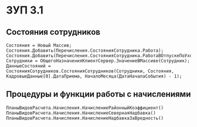 # ЗУП 3.1

## Состояния сотрудников

    Состояния = Новый Массив;
    Состояния.Добавить(Перечисления.СостоянияСотрудника.Работа);
    Состояния.Добавить(Перечисления.СостоянияСотрудника.РаботаВОтпускеПоУходуЗаРебенком);
    Сотрудники = ОбщегоНазначенияКлиентСервер.ЗначениеВМассиве(Сотрудник);
    ДанныеСостояний = СостоянияСотрудников.СостоянияСотрудников(Сотрудники, Состояния, КадровыеДанные[0].ДатаПриема, НачалоМесяца(ДатаНачалаСобытия) - 1);

## Процедуры и функции работы с начислениями
	
    ПланыВидовРасчета.Начисления.НачислениеРайонныйКоэффициент()
	ПланыВидовРасчета.Начисления.НачислениеСевернаяНадбавка()
	ПланыВидовРасчета.Начисления.НачислениеНадбавкаЗаВредность()

